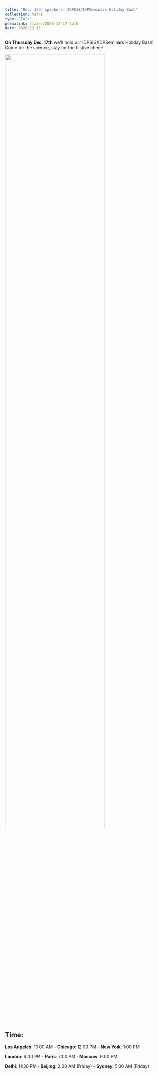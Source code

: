 ```yaml
---
title: "Dec. 17th speakers: IDPSIG/IDPSeminars Holiday Bash"
collection: talks
type: "Talk"
permalink: /talks/2020-12-17-talk
date: 2020-12-12
---
```


**On Thursday Dec. 17th** we'll hold our IDPSIG/IDPSeminars Holiday Bash! Come for the science, stay for the festive cheer!

<img src="{{site.baseurl}}/images/speakers/2020/holiday_bash.jpg" width="80%">


## Time:
**Los Angeles**: 10:00 AM - **Chicago**: 12:00 PM  - **New York**: 1:00 PM 

**London**: 6:00 PM - **Paris**: 7:00 PM - **Moscow**: 9:00 PM 

**Delhi**: 11:30 PM - **Beijing**: 2:00 AM (Friday)  - **Sydney**: 5:00 AM (Friday)




